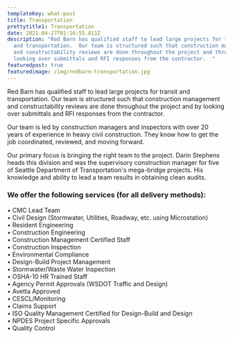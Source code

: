 ```yaml
---
templateKey: what-post
title: Transportation
prettytitle1: Transportation
date: 2021-04-27T01:16:55.811Z
description: "Red Barn has qualified staff to lead large projects for transit
  and transportation.  Our team is structured such that construction management
  and constructability reviews are done throughout the project and through
  looking over submittals and RFI responses from the contractor.  "
featuredpost: true
featuredimage: /img/redbarn-transportation.jpg
---
```

Red Barn has qualified staff to lead large projects for transit and transportation.  Our team is structured such that construction management and constructability reviews are done throughout the project and by looking over submittals and RFI responses from the contractor.

Our team is led by construction managers and inspectors with over 20 years of experience in heavy civil construction. They know how to get the job coordinated, reviewed, and moving forward.

Our primary focus is bringing the right team to the project. Darin Stephens heads this division and was the supervisory construction manager for five of Seattle Department of Transportation's mega-bridge projects. His knowledge and ability to lead a team results in obtaining clean audits.

### We offer the following services (for all delivery methods):

• CMC Lead Team  
• Civil Design (Stormwater, Utilities, Roadway, etc. using Microstation)  
• Resident Engineering  
• Construction Engineering  
• Construction Management Certified Staff  
• Construction Inspection  
• Environmental Compliance  
• Design-Build Project Management  
• Stormwater/Waste Water Inspection  
• OSHA-10 HR Trained Staff  
• Agency Permit Approvals (WSDOT Traffic and Design)  
• Avetta Approved  
• CESCL/Monitoring  
• Claims Support  
• ISO Quality Management Certified for Design-Build and Design  
• NPDES Project Specific Approvals  
• Quality Control